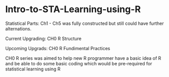 # Intro-to-STA-Learning-using-R

Statistical Parts:
Ch1 - Ch5 was fully constructed but still could have further alternations.


Current Upgrading: CH0 R Structure

Upcoming Upgrads: CH0 R Fundimental Practices

CH0 R series was aimed to help new R programmer have a basic idea of R 
  and be able to do some basic coding which would be pre-required for statistical learning using R
